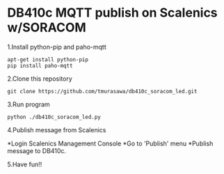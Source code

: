 # DB410c MQTT publish on Scalenics w/SORACOM

1.Install python-pip and paho-mqtt

    apt-get install python-pip
    pip install paho-mqtt

2.Clone this repository

    git clone https://github.com/tmurasawa/db410c_soracom_led.git

3.Run program

    python ./db410c_soracom_led.py

4.Publish message from Scalenics

*Login Scalenics Management Console
*Go to 'Publish' menu
*Publish message to DB410c.

5.Have fun!!
